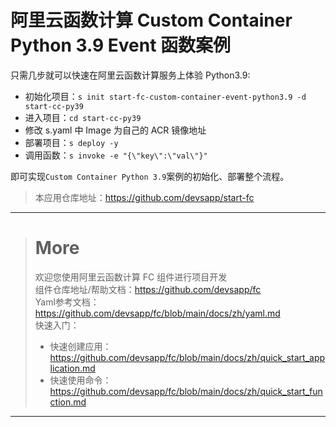 # 阿里云函数计算 Custom Container Python 3.9 Event 函数案例

只需几步就可以快速在阿里云函数计算服务上体验 Python3.9:

- 初始化项目：`s init start-fc-custom-container-event-python3.9 -d start-cc-py39`
- 进入项目：`cd start-cc-py39`
- 修改 s.yaml 中 Image 为自己的 ACR 镜像地址
- 部署项目：`s deploy -y`
- 调用函数：`s invoke -e "{\"key\":\"val\"}"`

即可实现`Custom Container Python 3.9`案例的初始化、部署整个流程。

> 本应用仓库地址：https://github.com/devsapp/start-fc

------------------------------------
> # More
> 欢迎您使用阿里云函数计算 FC 组件进行项目开发   
> 组件仓库地址/帮助文档：https://github.com/devsapp/fc   
> Yaml参考文档：https://github.com/devsapp/fc/blob/main/docs/zh/yaml.md   
> 快速入门：
>   - 快速创建应用：https://github.com/devsapp/fc/blob/main/docs/zh/quick_start_application.md
>   - 快速使用命令：https://github.com/devsapp/fc/blob/main/docs/zh/quick_start_function.md
------------------------------------
